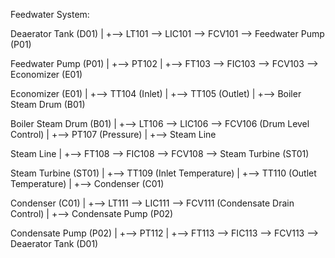 Feedwater System:

Deaerator Tank (D01)
   |
   +--> LT101 --> LIC101 --> FCV101 --> Feedwater Pump (P01)

Feedwater Pump (P01)
   |
   +--> PT102
   |
   +--> FT103 --> FIC103 --> FCV103 --> Economizer (E01)

Economizer (E01)
   |
   +--> TT104 (Inlet)
   |
   +--> TT105 (Outlet)
   |
   +--> Boiler Steam Drum (B01)

Boiler Steam Drum (B01)
   |
   +--> LT106 --> LIC106 --> FCV106 (Drum Level Control)
   |
   +--> PT107 (Pressure)
   |
   +--> Steam Line

Steam Line
   |
   +--> FT108 --> FIC108 --> FCV108 --> Steam Turbine (ST01)

Steam Turbine (ST01)
   |
   +--> TT109 (Inlet Temperature)
   |
   +--> TT110 (Outlet Temperature)
   |
   +--> Condenser (C01)

Condenser (C01)
   |
   +--> LT111 --> LIC111 --> FCV111 (Condensate Drain Control)
   |
   +--> Condensate Pump (P02)

Condensate Pump (P02)
   |
   +--> PT112
   |
   +--> FT113 --> FIC113 --> FCV113 --> Deaerator Tank (D01)
